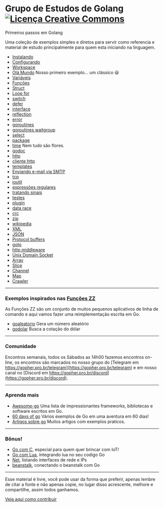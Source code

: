 #  Grupo de Estudos de Golang <a rel="license" href="http://creativecommons.org/licenses/by-sa/4.0/"><img alt="Licença Creative Commons" style="border-width:0" src="https://i.creativecommons.org/l/by-sa/4.0/88x31.png" /></a>

Primeiros passos em Golang

Uma coleção de exemplos simples e diretos para servir como referencia e material de estudo principalmente para quem esta iniciando na linguagem.

- [Instalando](instalando.md)
- [Configurando](configurando.md)
- [Workspace](workspace.md)
- [Olá Mundo](./ola_mundo/) Nosso primeiro exemplo... um clássico :smiley:
- [Variáveis](./variaveis/)
- [Funções](./funcoes/)
- [Struct](./struct/)
- [Loop for](./for/)
- [switch](./switch/)
- [defer](./defer/)
- [interface](./interface/)
- [reflection](./reflection/)
- [error](./error/)
- [goroutines](./goroutines/)
- [goroutines waitgroup](./goroutines_waitgroup/)
- [select](./select/)
- [package](./package/)
- [time](./time/) Nem tudo são flores.
- [godoc](./godoc/)
- [http](./http/)
- [cliente http](./http_get/)
- [templates](./http_templates/)
- [Enviando e-mail via SMTP](./smtp/)
- [tcp](./tcp/)
- [ioutil](./ioutil/)
- [expressões regulares](./regexp/)
- [tratando sinais](./signals/)
- [testes](./testing/)
- [plugin](./plugin/)
- [data race](./data-race/)
- [crc](./crc/)
- [zip](./zip/)
- [wikipedia](./wikipedia/)
- [XML](./xml/)
- [JSON](./json/)
- [Protocol buffers](./protobuf/)
- [goto](./goto/)
- [http middleware](./http_middleware/)
- [Unix Domain Socket](./unixDomainSocket/)
- [Array](./array/)
- [Slice](./slice/)
- [Channel](./channel/)
- [Map](./map/)
- [Crawler](./crawler/)

---
### Exemplos inspirados nas [Funções ZZ](http://funcoeszz.net)

As Funções ZZ são um conjunto de muitos pequenos aplicativos de linha de comando e aqui vamos fazer uma reimplementação escrita em Go.

- [goaleatorio](./goaleatorio) Gera um número aleatório
- [godolar](./godolar) Busca a cotação do dólar


---
### Comunidade

Encontros semanais, todos os Sábados as 14h00 fazemos encontros on-line, os encontros são marcados no nosso grupo do [Telegram em https://gopher.pro.br/telegram](https://gopher.pro.br/telegram) e em nosso canal no [Discord em https://gopher.pro.br/discord](https://gopher.pro.br/discord).

---
### Aprenda mais
- [Awesome-go](https://github.com/avelino/awesome-go) Uma lista de impressionantes frameworks, bibliotecas e software escritos em Go.
- [60 days of go](https://github.com/cassiobotaro/60-days-of-go) Vários exemplos de Go em uma aventura em 60 dias!
- [Artigos sobre go](https://crg.eti.br/tags/golang/) Muitos artigos com exemplos praticos.

---
### Bônus!
- [Go com C](./go_com_c/), especial para quem quer brincar com IoT!
- [Go com Lua](./lua/), integrando lua no seu codigo Go
- [Net](./net/), listando interfaces de rede e IPs
- [beanstalk](./beanstalk/), conectando o beanstalk com Go

---
Esse material é livre, você pode usar da forma que preferir, apenas lembre de citar a fonte e não apenas copie, no lugar disso acrescente, melhore e compartilhe, assim todos ganhamos.

[Veja aqui como contribuir](CONTRIBUTING.md)

